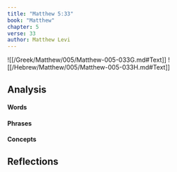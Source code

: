 ```yaml
---
title: "Matthew 5:33"
book: "Matthew"
chapter: 5
verse: 33
author: Matthew Levi
---
```

![[/Greek/Matthew/005/Matthew-005-033G.md#Text]]
![[/Hebrew/Matthew/005/Matthew-005-033H.md#Text]]

## Analysis

#### Words

#### Phrases

#### Concepts

## Reflections
